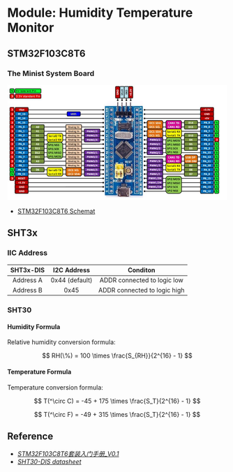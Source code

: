 # Module: Humidity Temperature Monitor

## STM32F103C8T6

### The Minist System Board

![STM32F103C8T6 Minist System Board IO](../.fig/STM32F103C8T6MinistSystemBoardIOFig.jpg "STM32F103C8T6 Minist System Board IO")

- [STM32F103C8T6 Schemat](../Doc/STM32F103C8T6Schemat.pdf)

## SHT3x

### IIC Address

| SHT3x-DIS | I2C Address | Conditon |
| :------: | :------: | :-----: |
| Address A | 0x44 (default) | ADDR connected to logic low |
| Address B | 0x45 | ADDR connected to logic high |

### SHT30

#### Humidity Formula

Relative humidity conversion formula:

$$
RH(\%) = 100 \times \frac{S_{RH}}{2^{16} - 1}
$$

#### Temperature Formula

Temperature conversion formula:

$$
T(^\circ C) = -45 + 175 \times \frac{S_T}{2^{16} - 1}
$$

$$
T(^\circ F) = -49 + 315 \times \frac{S_T}{2^{16} - 1}
$$

## Reference

- [*STM32F103C8T6套装入门手册_V0.1*](../Doc/STM32F103C8T6套装入门手册_V0.1.pdf)
- [*SHT30-DIS datasheet*](https://sensirion.com/media/documents/213E6A3B/63A5A569/Datasheet_SHT3x_DIS.pdf)